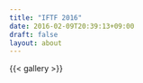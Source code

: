 ```yaml
---
title: "IFTF 2016"
date: 2016-02-09T20:39:13+09:00
draft: false
layout: about
---
```

{{< gallery >}}
